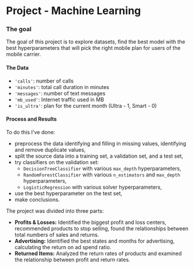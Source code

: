 # Project - Machine Learning

### The goal

The goal of this project is to explore datasets, find the best model with the best hyperparameters that will pick the right mobile plan for users of the mobile carrier.

#### The Data

- `'сalls'`: number of calls
- `'minutes'`: total call duration in minutes
- `'messages'`: number of text messages
- `'mb_used'`: Internet traffic used in MB
- `'is_ultra'`: plan for the current month (Ultra - 1, Smart - 0)

#### Process and Results

To do this I've done:

- preprocess the data identifying and filling in missing values, identifying and remove duplicate values,
- split the source data into a training set, a validation set, and a test set,
- try classifiers on the validation set:
  - `DecisionTreeClassifier` with various `max_depth` hyperparameters,
  - `RandomForestClassifier` with various `n_estimators` and `max_depth` hyperparameters,
  - `LogisticRegression` with various solver hyperparameters,
- use the best hyperparameter on the test set,
- make conclusions.

The project was divided into three parts:
- **Profits & Losses:** Identified the biggest profit and loss centers, recommended products to stop selling, found the relationships between total numbers of sales and returns.
- **Advertising:** Identified the best states and months for advertising, calculating the return on ad spend ratio.
- **Returned Items:** Analyzed the return rates of products and examined the relationship between profit and return rates.
